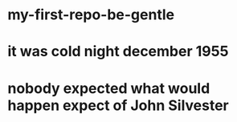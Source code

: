 # my-first-repo-be-gentle
# it was cold night december 1955
# nobody expected what would happen expect of John Silvester
